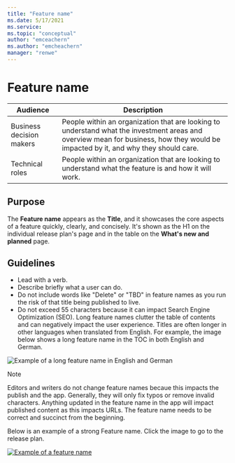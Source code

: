 ```yaml
---
title: "Feature name"
ms.date: 5/17/2021
ms.service: 
ms.topic: "conceptual"
author: "emceachern"
ms.author: "emcheachern"
manager: "renwe"
---
```


# Feature name

| Audience | Description |
|-------------|------------|
| Business decision makers | People within an organization that are looking to understand what the investment areas and overview mean for business, how they would be impacted by it, and why they should care. |
| Technical roles | People within an organization that are looking to understand what the feature is and how it will work. |


## Purpose
The **Feature name** appears as the **Title**, and it showcases the core aspects of a feature quickly, clearly, and concisely. It's shown as the H1 on the individual release plan's page and in the table on the **What's new and planned** page. 

## Guidelines

- Lead with a verb.
- Describe briefly what a user can do.
- Do not include words like "Delete" or "TBD" in feature names as you run the risk of that title being published to live.
- Do not exceed 55 characters because it can impact Search Engine Optimization (SEO). Long feature names clutter the table of contents and can negatively impact the user experience. Titles are often longer in other languages when translated from English. For example, the image below shows a long feature name in the TOC in both English and German.  

![Example of a long feature name in English and German](release-plans/content-dev/media/longtitle.png "Example of a long feature name in English and German")

> [!NOTE] 
> Editors and writers do not change feature names becaue this impacts the publish and the app. Generally, they will only fix typos or remove invalid characters. Anything updated in the feature name in the app will impact published content as this impacts URLs. The feature name needs to be correct and succinct from the beginning.

Below is an example of a strong Feature name. Click the image to go to the release plan.  

[![Example of a feature name](release-plans/content-dev/media/featurename.png "Example of a feature name")](https://docs.microsoft.com/power-platform-release-plan/2021wave1/power-virtual-agents/add-images-videos-topics)
